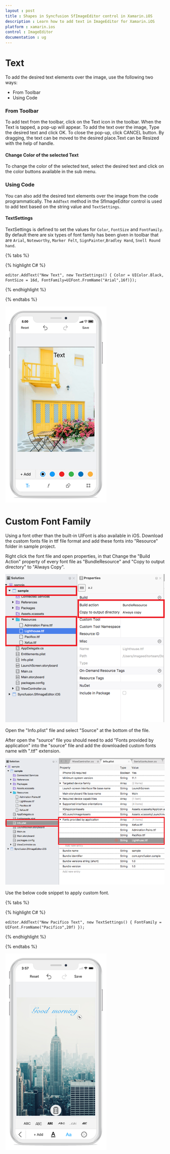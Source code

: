 ```yaml
---
layout : post
title : Shapes in Syncfusion SfImageEditor control in Xamarin.iOS
description : Learn how to add text in ImageEditor for Xamarin.iOS
platform : xamarin.ios
control : ImageEditor
documentation : ug
---
```


# Text

To add the desired text elements over the image, use the following two ways:

* From Toolbar
* Using Code

### From Toolbar

To add text from the toolbar, click on the Text icon in the toolbar. When the Text is tapped, a pop-up will appear. To add the text over the image, Type the desired text and click OK. To close the pop-up, click CANCEL button. By dragging, the text can be moved to the desired place.Text can be Resized with the help of handle.

#### Change Color of the selected Text

To change the color of the selected text, select the desired text and click on the color buttons available in the sub menu.

### Using Code

You can also add the desired text elements over the image from the code programmatically. The `AddText` method in the SfImageEditor control is used to add text based on the string value and `TextSettings`.

#### TextSettings

TextSettings is defined to set the values for `Color`, `FontSize` and `FontFamily`. By default there are six types of font family has been given in toolbar that are 
`Arial`, `Noteworthy`, `Marker Felt`, `SignPainter`,`Bradley Hand`, `Snell Round hand`.

{% tabs %}

{% highlight C# %}

    editor.AddText("New Text", new TextSettings() { Color = UIColor.Black, FontSize = 16d, FontFamily=UIFont.FromName("Arial",16f)});

{% endhighlight %}

{% endtabs %}

![SfImageEditor](ImageEditor_images/text.png)

# Custom Font Family

Using a font other than the built-in UIFont is also available in iOS. Download the custom fonts file in ttf file format and add these fonts into "Resource" folder in sample project.

Right click the font file and open properties, in that Change the "Build Action" property of every font file as "BundleResource" and "Copy to output directory" to "Always Copy".
    
![](ImageEditor_images/CustomFontFamily1.png)

Open the "Info.plist" file and select "Source" at the bottom of the file.

After open the "source" file you should need to add "Fonts provided by application" into the "source" file and add the downloaded custom fonts name with ".ttf" extension.

![](ImageEditor_images/CustomFontFamily2.png)

Use the below code snippet to apply custom font.

{% tabs %}

{% highlight C# %}

    editor.AddText("New Pacifico Text", new TextSettings() { FontFamily = UIFont.FromName("Pacifico",20f) });

{% endhighlight %}

{% endtabs %}

![](ImageEditor_images/FontFamily.png)

